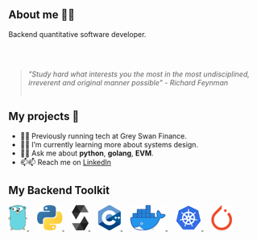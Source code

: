 ## About me 👨‍🚀

Backend quantitative software developer.

<br/><br/>
> _"Study hard what interests you the most in the most undisciplined, irreverent and original manner possible" - Richard Feynman_
<br/><br/>

## My projects 🚀
- 🔭🔭 Previously running tech at Grey Swan Finance.
- 🌱🌱 I’m currently learning more about systems design.
- 💬💬 Ask me about **python**, **golang**, **EVM**.
- 📫📫 Reach me on [LinkedIn](https://www.linkedin.com/in/chrisjamesparsons/)

## My Backend Toolkit
<!-- [![Go](https://github.com/martinloesethjensen/martinloesethjensen/raw/master/img/ethereum_logo.png)](https://golang.org/)
[![Solidity](https://github.com/martinloesethjensen/martinloesethjensen/raw/master/img/solidity_logo.png)](https://soliditylang.org/) -->
<a href="https://golang.org/"> 
  <img src="images/go-logo.png" alt="Golang" style="height:50px;"/>
</a>
&nbsp &nbsp
<a href="https://www.python.org"> 
  <img src="images/python-logo.svg" alt="python" style="height:50px;"/>
</a>
&nbsp &nbsp
<a href="https://soliditylang.org/"> 
  <img src="images/solidity-logo.png" alt="Solidity" style="height:50px;"/>
</a>
&nbsp &nbsp
<a href="https://isocpp.org/"> 
  <img src="images/c++.svg" alt="git" style="height:50px"/>
</a>
&nbsp &nbsp
<a href="https://www.docker.com"> 
  <img src="images/docker-logo.png" alt="docker" style="height:50px;"/>
</a>
&nbsp &nbsp
<a href="https://kubernetes.io"> 
  <img src="images/kubernetes-logo.png" alt="kubernetes" style="height:50px;"/>
</a>
<!-- &nbsp &nbsp
<a href="https://git-scm.com"> 
  <img src="images/git-logo.png" alt="git" style="height:50px;"/>
</a> -->
&nbsp &nbsp
<a href="https://pytorch.org"> 
  <img src="images/pytorch-logo.svg" alt="git" style="height:50px"/>
</a>

<!---
chrispduck/chrispduck is a ✨ special ✨ repository because its `README.md` (this file) appears on your GitHub profile.
You can click the Preview link to take a look at your changes.
--->
